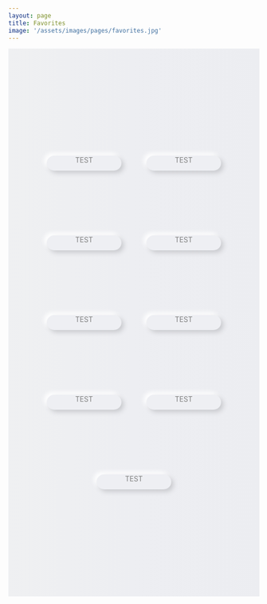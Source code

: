 ```yaml
---
layout: page
title: Favorites
image: '/assets/images/pages/favorites.jpg'
---
```


<style>
    .c-post__image { margin-bottom:0; }
    .neumorphism.n-flex {
        display: flex;
        justify-content: center;
        align-items: center;
        align-content: normal;
        justify-items: center;
        flex-flow: row wrap;
    }
    .neumorphism.n-bg {
        width: 100%;
        height: 800px;
        padding: 150px 0;
        background: rgb(239,240,242);
        background: linear-gradient(90deg, rgba(239,240,242,1) 0%, rgba(237,238,242,1) 49%, rgba(236,237,241,1) 100%);
    }
    .neumorphism.n-txt {
        width: 150px;
        height: 30px;
        text-align: center;
        font-size:14px;
        color:gray;
        cursor:pointer;
        margin: 0 25px;
        border-radius: 15px;
        background: #eeeff3;
        box-shadow: 5px 5px 10px #cacbcf, 
                    -5px -5px 10px #ffffff
    }
    .neumorphism.n-txt:hover {
        text-shadow: 4px 2px 5px #cacbcf, -4px -2px 5px #ffffff;
        border-radius: 50px;
        background: linear-gradient(145deg, #d6d7db, #ffffff);
        box-shadow: inset 5px 5px 5px #cacbcf, 
                    inset -5px -5px 5px #ffffff;
    }
</style>

<div class="neumorphism n-bg n-flex">
    <div class="neumorphism n-txt">TEST</div>
    <div class="neumorphism n-txt">TEST</div>
    <div class="neumorphism n-txt">TEST</div>
    <div class="neumorphism n-txt">TEST</div>
    <div class="neumorphism n-txt">TEST</div>
    <div class="neumorphism n-txt">TEST</div>
    <div class="neumorphism n-txt">TEST</div>
    <div class="neumorphism n-txt">TEST</div>
    <div class="neumorphism n-txt">TEST</div>
</div>